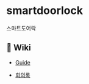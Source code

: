 # smartdoorlock
스마트도어락


## 📖 Wiki
* [Guide](https://github.com/whudra/smartdoorlock/wiki/Guide)

* [회의록](https://github.com/whudra/smartdoorlock/wiki/%ED%9A%8C%EC%9D%98%EB%A1%9D)
